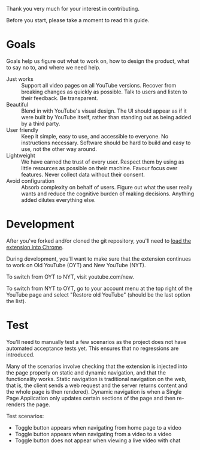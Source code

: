 Thank you very much for your interest in contributing.

Before you start, please take a moment to read this guide.

# Goals

Goals help us figure out what to work on, how to design the product,
what to say no to, and where we need help.

<dl>
  <dt>Just works</dt>
  <dd>Support all video pages on all YouTube versions. Recover from breaking changes as quickly as possible. Talk to users and listen to their feedback. Be transparent.</dd>

  <dt>Beautiful</dt>
  <dd>Blend in with YouTube's visual design. The UI should appear as if it were built by YouTube itself, rather than standing out as being added by a third party.</dd>

  <dt>User friendly</dt>
  <dd>Keep it simple, easy to use, and accessible to everyone. No instructions necessary. Software should be hard to build and easy to use, not the other way around.</dd>

  <dt>Lightweight</dt>
  <dd>We have earned the trust of every user. Respect them by using as little resources as possible on their machine. Favour focus over features. Never collect data without their consent.</dd>

  <dt>Avoid configuration</dt>
  <dd>Absorb complexity on behalf of users. Figure out what the user really wants and reduce the cognitive burden of making decisions. Anything added dilutes everything else.</dd>
</dl>

# Development

After you've forked and/or cloned the git repository, you'll
need to [load the extension into Chrome](https://developer.chrome.com/extensions/getstarted#unpacked).

During development, you'll want to make sure that the
extension continues to work on Old YouTube (OYT) and New
YouTube (NYT).

To switch from OYT to NYT, visit youtube.com/new.

To switch from NYT to OYT, go to your account menu at the top
right of the YouTube page and select "Restore old YouTube" (should
be the last option the list).

# Test

You'll need to manually test a few scenarios as the
project does not have automated acceptance tests yet.
This ensures that no regressions are introduced.

Many of the scenarios involve checking that the extension is
injected into the page properly on static and dynamic navigation,
and that the functionality works. Static navigation is traditional
navigation on the web, that is, the client sends a web request and
the server returns content and the whole page is then rendered).
Dynamic navigation is when a Single Page Application only updates
certain sections of the page and then re-renders the page.

Test scenarios:

* Toggle button appears when navigating from home page to a video
* Toggle button appears when navigating from a video to a video
* Toggle button does not appear when viewing a live video with chat

